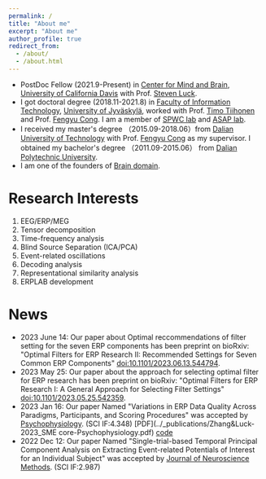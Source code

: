 ```yaml
---
permalink: /
title: "About me"
excerpt: "About me"
author_profile: true
redirect_from: 
  - /about/
  - /about.html
---
```

- PostDoc Fellow (2021.9-Present) in [Center for Mind and Brain](https://mindbrain.ucdavis.edu/), [University of California Davis](https://www.ucdavis.edu/) with Prof. [Steven Luck](https://mindbrain.ucdavis.edu/people/sjluck).
- I got doctoral degree (2018.11-2021.8) in [Faculty of Information Technology](https://www.jyu.fi/it/en), [University of Jyväskylä](https://jyu.fi/en),  worked with Prof. [Timo Tiihonen](http://users.jyu.fi/~tiihonen/) and Prof. [Fengyu Cong](http://www.escience.cn/people/cong/index.html). I am a member of [SPWC lab](https://www.jyu.fi/it/en/research/research-areas/software-and-telecommunication-technology/signal-processing) and [ASAP lab](http://www.escience.cn/people/cong/asap.html).
- I received my master's degree （2015.09-2018.06）from [Dalian University of Technology](http://en.dlut.edu.cn/) with Prof. [Fengyu Cong](http://www.escience.cn/people/cong/index.html) as my supervisor. I obtained my bachelor's degree （2011.09-2015.06） from [Dalian Polytechnic University](http://en.dlpu.edu.cn/).
- I am one of the founders of [Brain domain](http://braindomain.cn/).

Research Interests
======
 1. EEG/ERP/MEG
 2. Tensor decomposition
 3. Time-frequency analysis
 4. Blind Source Separation (ICA/PCA)
 5. Event-related oscillations
 6. Decoding analysis
 7. Representational similarity analysis
8. ERPLAB development

News
======
- 2023 June 14: Our paper about Optimal reccommendations of filter setting for the seven ERP components  has been preprint on bioRxiv: "Optimal Filters for ERP Research II: Recommended Settings for Seven Common ERP Components" [doi:10.1101/2023.06.13.544794](https://doi.org/10.1101/2023.06.13.544794).
- 2023 May 25: Our paper about the approach for selecting optimal filter for ERP research has been preprint on bioRxiv: "Optimal Filters for ERP Research I: A General Approach for Selecting Filter Settings" [doi:10.1101/2023.05.25.542359](https://doi.org/10.1101/2023.05.25.542359).
- 2023 Jan 16: Our paper Named "Variations in ERP Data Quality Across Paradigms, Participants, and Scoring Procedures" was accepted by [Psychophysiology](https://doi.org/10.1111/psyp.14264). (SCI IF:4.348) [PDF](../_publications/Zhang&Luck-2023_SME core-Psychophysiology.pdf) [code](https://osf.io/p3bqd/)
- 2022 Dec 12: Our paper Named "Single-trial-based Temporal Principal Component Analysis on Extracting Event-related Potentials of Interest for an Individual Subject" was accepted by [Journal of Neuroscience Methods](https://doi.org/10.1016/j.jneumeth.2022.109768). (SCI IF:2.987)


